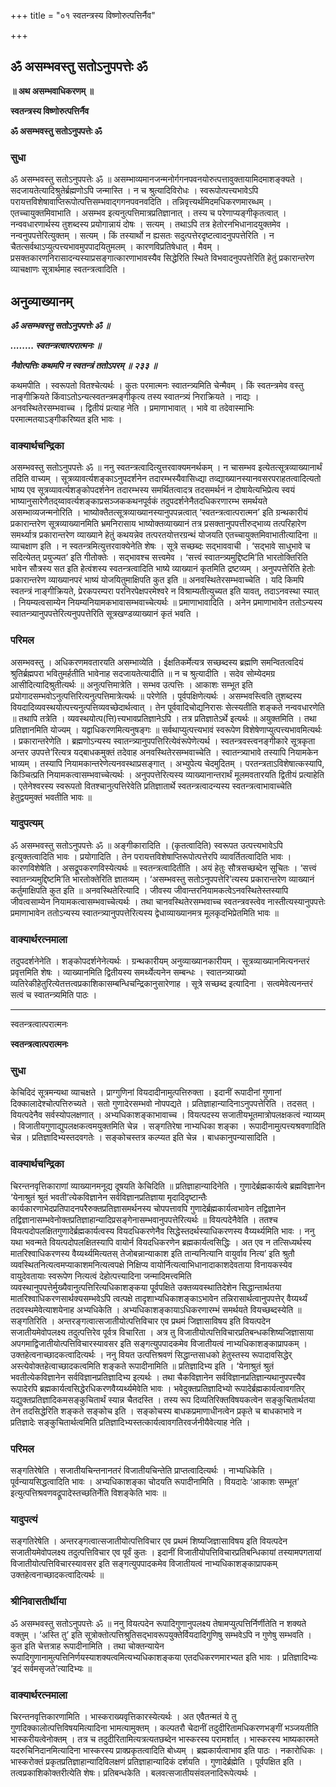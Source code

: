 +++
title = "०१ स्वतन्त्रस्य विष्णोरुत्पत्तिर्नैव"

+++


## ॐ असम्भवस्तु सतोऽनुपपत्तेः ॐ

**॥ अथ असम्भवाधिकरणम् ॥**

**स्वतन्त्रस्य विष्णोरुत्पत्तिर्नैव**

**ॐ असम्भवस्तु सतोऽनुपपत्तेः ॐ**

### **सुधा**

ॐ असम्भवस्तु सतोऽनुपपत्तेः ॐ ॥ असम्भाव्यमानजन्मनोर्गगनपवनयोरुत्पत्तावुक्तायामिदमाशङ्क्यते । सदजायतेत्यादिश्रुतेर्ब्रह्मणोऽपि जन्मास्ति । न च श्रुत्यादिविरोधः । स्वरूपोत्पत्त्यभावेऽपि परायत्तविशेषावाप्तिरूपोत्पत्तिसम्भवाद्गगनपवनवदिति । तन्निवृत्त्यर्थमिदमधिकरणमारब्धम् । एतच्चायुक्तमिवाभाति । असम्भव इत्यनुत्पत्तिमात्रप्रतिज्ञानात् । तस्य च परेणाप्यङ्गीकृतत्वात् । नन्ववधारणार्थस्य तुशब्दस्य प्रयोगान्नायं दोषः । सत्यम् । तथाऽपि तत्र हेतोरनभिधानादयुक्तमेव । नन्वनुपपत्तेरित्युक्तम् । सत्यम् । किं तस्यार्थो न ह्यसतः सदुत्पत्तेरदृष्टत्वादनुपपत्तेरिति । न चैतत्सर्वथाऽप्युत्पत्त्यभावमुपपादयितुमलम् । कारणविप्रतिषेधात् । मैवम् । प्रसक्तकारणनिरासादन्यस्याप्रसङ्गात्कारणाभावस्यैव सिद्धेरिति स्थिते विभवादनुपपत्तेरिति हेतुं प्रकारान्तरेण व्याचक्षाणः सूत्रार्थमाह स्वतन्त्रत्वादिति ।

## **अनुव्याख्यानम्**

***ॐ असम्भवस्तु सतोऽनुपपत्तेः ॐ ॥***

***........ स्वतन्त्रत्वात्परात्मनः ॥***

***नैवोत्पत्तिः कथमपि न स्वतन्त्रं ततोऽपरम् ॥ २३३ ॥***

कथमपीति । स्वरूपतो वितश्चेत्यर्थः । कुतः परमात्मनः स्वातन्त्र्यमिति चेन्मैवम् । किं स्वतन्त्रमेव वस्तु नाङ्गीक्रियते किंवाऽतोऽन्यत्स्वतन्त्रमङ्गीकृत्य तस्य स्वातन्त्र्यं निराक्रियते । नाद्यः । अनवस्थितेरसम्भवाच्च । द्वितीयं प्रत्याह नेति । प्रमाणाभावात् । भावे वा तदेवास्माभिः परमात्मतयाऽङ्गीकरिष्यत इति भावः ।

### **वाक्यार्थचन्द्रिका**

असम्भवस्तु सतोऽनुपपत्तेः ॐ ॥ ननु स्वतन्त्रत्वादित्युत्तरवाक्यमनर्थकम् । न चासम्भव इत्येतत्सूत्रव्याख्यानार्थं तदिति वाच्यम् । सूत्रव्यावर्त्यशङ्काऽनुपदर्शनेन तदारम्भस्यैवासिध्द्या तव्द्याख्यानस्यानवसरपराहतत्वादित्यतो भाष्य एव सूत्रव्यावर्त्यशङ्कोपदर्शनेन तदारम्भस्य समर्थितत्वादत्र तदसमर्थनं न दोषायेत्यभिप्रेत्य स्वयं भाष्यानुसारेणैतद्य्वावर्त्यशङ्काप्रसञ्जककथनपूर्वकं तदुपदर्शनेनैतदधिकरणारम्भ समर्थयते असम्भाव्यजन्मनोरिति । भाष्योक्तैतत्सूत्रव्याख्यानस्यानुपपन्नत्वात् ‘स्वतन्त्रत्वात्परात्मन’ इति ग्रन्थकारीयं प्रकारान्तरेण सूत्रव्याख्यानमिति भ्रमनिरासाय भाष्योक्तव्याख्यानं तत्र प्रसक्तानुपपत्तीरुद्भाव्य तत्परिहारेण समर्थ्यात्र प्रकारान्तरेण व्याख्याने हेतुं कथयन्नेव तत्परतयोत्तरग्रन्थं योजयति एतच्चायुक्तमिवाभातीत्यादिना ॥ व्याचक्षाण इति । न स्वतन्त्रमित्युत्तरवाक्येनेति शेषः । सूत्रे सच्छब्दः सद्भाववाची । ‘सद्भावे साधुभावे च सदित्येतत् प्रयुज्यत’ इति गीतोक्तेः । सद्भावश्च सत्त्वमेव । ‘सत्त्वं स्वातन्त्र्यमुद्दिष्टमि’ति भारतोक्तिरिति भावेन सौत्रस्य सत इति हेत्वंशस्य स्वतन्त्रत्वादिति भाष्ये व्याख्यानं कृतमिति द्रष्टव्यम् । अनुपपत्तेरिति हेतोः प्रकारान्तरेण व्याख्यानपरं भाष्यं योजयितुमाक्षिपति कुत इति ॥ अनवस्थितेरसम्भवाच्चेति । यदि किमपि स्वतन्त्रं नाङ्गीक्रियते, प्रेरकपरम्परा परनिरपेक्षपरमेश्वरे न विश्राम्यतीत्युच्यत इति यावत्, तदाऽनवस्था स्यात् । नियम्यत्वसाम्येन नियम्यनियामकभावासम्भवाच्चेत्यर्थः ॥ प्रमाणाभावादिति । अनेन प्रमाणाभावेन ततोऽन्यस्य स्वातन्त्र्यानुपपत्तेरित्यनुपपत्तेरिति सूत्रखण्डव्याख्यानं कृतं भवति ।

### **परिमल** 

असम्भवस्तु । अधिकरणमवतारयति असम्भाव्येति । ईक्षतिकर्मेत्यत्र सच्छब्दस्य ब्रह्मणि समन्वितत्वदियं श्रुतिर्ब्रह्मपरा भवितुमर्हतीति भावेनाह सदजायतेत्यादीति ॥ न च श्रुत्यादीति । सदेव सोम्येदमग्र आसीदित्यादिश्रुतीत्यर्थः ॥ अनुत्पत्तिमात्रेति । सम्भव उत्पत्तिः । आकाशः सम्भूत इति प्रयोगादसम्भवोऽनुत्पत्तिरित्यनुत्पत्तिमात्रेत्यर्थः ॥ परेणेति । पूर्वपक्षिणेत्यर्थः । असम्भवस्त्विति तुशब्दस्य वियदादिव्यवस्थयोत्पत्त्यनुत्पत्तिव्यवच्छेदार्थत्वात् । तेन पूर्ववादिचोद्यनिरासः सेत्स्यतीति शङ्कते नन्ववधारणेति ॥ तथापि तत्रेति । व्यवस्थयोत्प(त्ति)त्त्यभावप्रतिज्ञानेऽपि । तत्र प्रतिज्ञातेऽर्थे इत्यर्थः ॥ अयुक्तमिति । तथा प्रतिज्ञानमिति योज्यम् । यद्वाधिकरणमित्यनुषङ्गः ॥ सर्वथाप्युत्पत्त्यभावं स्वरूपेण विशेषेणाप्युत्पत्त्यभावमित्यर्थः । प्रकारान्तरेणेति । ब्रह्मणोऽन्यस्य स्वातन्त्र्यानुपपत्तिरित्येवंरूपेणेत्यर्थ । स्वतन्त्रवस्त्वनङ्गीकारे सूत्रकृता अन्तर उपपत्ते’रित्यत्र यद्बाधकमुक्तं तदेवाह अनवस्थितेरसम्भवाच्चेति । स्वातन्त्र्याभावे तस्यापि नियामकेन भाव्यम् । तस्यापि नियामकान्तरेणेत्यनवस्थाप्रसङ्गात् । अभ्युपेत्य चेदमुदितम् । परतन्त्रताऽविशेषात्कस्यापि, किञ्चित्प्रति नियामकत्वासम्भवाच्चेत्यर्थः । अनुपपत्तेरित्यस्य व्याख्यानान्तरार्थं मूलमवतारयति द्वितीयं प्रत्याहेति । एतेनेश्वरस्य स्वरूपतो वितश्चानुत्पत्तिरेवेति प्रतिज्ञातार्थे स्वतन्त्रत्वादन्यस्य स्वतन्त्रत्वाभावाच्चेति हेतुद्वयमुक्तं भवतीति भावः ॥

### **यादुपत्यम्**

ॐ असम्भवस्तु सतोऽनुपपत्तेः ॐ ॥ अङ्गीकारादिति । (कृतत्वादिति) स्वरूपत उत्पत्त्यभावेऽपि इत्युक्तत्वादिति भावः । प्रयोगादिति । तेन परायत्तविशेषाप्तिरूपोत्पत्तेरपि व्यावर्तितत्वादिति भावः । कारणविशेषेति । असद्रूपकरणविस्येत्यर्थः ॥ स्वतन्त्रत्वादितीति । अयं हेतुः सौत्रसच्छब्देन सूचितः । ‘सत्त्वं स्वातन्त्र्यमुद्दिष्टमि’ति भारतोक्तेरिति ज्ञातव्यम् । ‘असम्भवस्तु सतोऽनुपपत्तेरि’त्यस्य प्रकारान्तरेण व्याख्यानं कर्तुमाक्षिपति कुत इति ॥ अनवस्थितेरित्यादि । जीवस्य जीवान्तरनियामकत्वेऽनवस्थितेस्तस्यापि जीवत्वसाम्येन नियामकत्वासम्भवाच्चेत्यर्थः । तथा चानवस्थितेरसम्भवाच्च स्वतन्त्रवस्त्वेव नास्तीत्यस्यानुपपत्तेः प्रमाणाभावेन ततोऽन्यस्य स्वातन्त्र्यानुपपत्तेरित्यस्य द्वेधाव्याख्यानमत्र मूलकृदभिप्रेतमिति भावः ॥

### **वाक्यार्थरत्नमाला**

तदुपदर्शनेनेति । शङ्कोपदर्शनेनेत्यर्थः । ग्रन्थकारीयम् अनुव्याख्यानकारीयम् । सूत्रव्याख्यानमित्यनन्तरं प्रवृत्तमिति शेषः । व्याख्यानमिति द्वितीयस्य समर्थ्येत्यनेन सम्बन्धः । स्वातन्त्र्याख्यो व्यतिरेकीहेतुरित्येतत्तत्वप्रकाशिकासम्बन्धिचन्द्रिकानुसारेणाह । सूत्रे सच्छब्द इत्यादिना । सत्वमेवेत्यनन्तरं सत्वं च स्वातन्त्र्यमिति पाठः ।

------------------------------------------------------------------------

स्वतन्त्रत्वात्परात्मनः

**स्वतन्त्रत्वात्परात्मनः**

### **सुधा**

केचिदिदं सूत्रमन्यथा व्याचक्षते । प्राग्गुणिनां वियदादीनामुत्पत्तिरुक्ता । इदानीं रूपादीनां गुणानां दिक्कालादेश्चोत्पत्तिरुच्यते । सतो गुणादेरसम्भवो नोपपद्यते । प्रतिज्ञाहान्यादिनाऽनुपपत्तेरिति । तदसत् । वियत्पदेनैव सर्वस्योपलक्षणात् । अभ्यधिकाशङ्काभावाच्च । वियत्पदस्य सजातीयभूतमात्रोपलक्षकत्वं न्याय्यम् । विजातीयगुणाद्युपलक्षकत्वमयुक्तमिति चेन्न । सङ्गतिरेषा नाभ्यधिका शङ्का । रूपादीनामुत्पत्त्यश्रवणादिति चेन्न । प्रतिज्ञादिभ्यस्तदवगतेः । सङ्कोचस्तत्र कल्प्यत इति चेन्न । बाधकानुपन्यासादिति ।

### **वाक्यार्थचन्द्रिका**

चिरन्तनवृत्तिकाराणां व्याख्यानमनूद्य दूषयति केचिदिति ॥ प्रतिज्ञाहान्यादिनेति । गुणादेर्ब्रह्मकार्यत्वे ब्रह्मविज्ञानेन ‘येनाश्रुतं श्रुतं भवती’त्येकविज्ञानेन सर्वविज्ञानप्रतिज्ञाया मृदादिदृष्टान्तैः कार्यकारणाभेदप्रतिपादनपरैरुक्तप्रतिज्ञासमर्थनस्य चोपपत्तावपि गुणादेर्ब्रह्मकार्यत्वभावेन तद्विज्ञानेन तद्विज्ञानासम्भवेनोक्तप्रतिज्ञाहान्यादिप्रसङ्गेनासम्भवानुपपत्तेरित्यर्थः ॥ वियत्पदेनैवेति । ततश्च वियत्पदोपलक्षितगुणादेर्ब्रह्मकार्यत्वस्य वियदधिकरणेनैव सिद्धेस्तदर्थस्याधिकरणस्य वैय्यर्थ्यमिति भावः । ननु यथा भवन्मते वियत्पदोपलक्षितस्यापि वायोर्न वियदधिकरणेन ब्रह्मकार्यत्वसिद्धिः । अत एव न तत्सिध्यर्थस्य मातरिश्वाधिकरणस्य वैय्यर्थ्यमित्यतस् तेजोबन्नान्याकाश इति तान्यनित्यानि वायुर्वाव नित्य’ इति श्रुतौ व्यवस्थितनित्यत्वमप्याकाशमनित्यत्वपक्षे निक्षिप्य वायोर्नित्यत्वाभिधानादाकाशदेवताया विनायकस्येव वायुदेवतायाः स्वरूपेण नित्यत्वं देहोत्पत्त्यादिना जन्मादिमत्त्वमिति व्यवस्थानुपपत्तेर्मुख्यैवानुत्पत्तिरित्यधिकाशङ्कया पूर्वपक्षिते उक्तव्यवस्थातिदेशेन सिद्धान्तार्थतया मातरिश्वाधिकरणसार्थक्यसम्भवेऽपि त्वत्पक्षे तादृशाभ्यधिकाशङ्काऽभावेन तन्निरासार्थत्वानुपपत्तेर् वैय्यर्थ्यं तदवस्थमेवेत्याशयेनाह अभ्यधिकेति । अभ्यधिकाशङ्कायाऽधिकरणारम्भं समर्थयते वियच्छब्दस्येति ॥ सङ्गतिरिति । अन्तरङ्गत्वात्सजातीयोत्पत्तिविचार एव प्रथमं जिज्ञासाविषय इति वियत्पदेन सजातीयमेवोपलक्ष्य तदुत्पत्तिरेव पूर्वत्र विचारिता । अत्र तु विजातीयोत्पत्तिविचारप्रतिबन्धकशिष्यजिज्ञासाया अपगमाद्विजातीयोत्पत्तिविचारस्यावसर इति सङ्गत्युपपादकमेव विजातीयत्वं नाभ्यधिकाशङ्काप्रापकम् । उक्तहेत्वनाच्छादकत्वादित्यर्थः । ननु वियत उत्पत्तिश्रवणं सिद्धान्तसाधको हेतुस्तस्य रूपादावसिद्धेर् अस्त्येवोक्तहेत्वाच्छादकत्वमिति शङ्कते रूपादीनामिति ॥ प्रतिज्ञादिभ्य इति । ‘येनाश्रुतं श्रुतं भवतीत्येकविज्ञानेन सर्वविज्ञानप्रतिज्ञादिभ्य इत्यर्थः । तथा चैकविज्ञानेन सर्वविज्ञानप्रतिज्ञान्यथानुपपत्त्यैव रूपादेरपि ब्रह्मकार्यत्वसिद्धेरधिकरणवैय्यर्थ्यमेवेति भावः । भवेदुक्तप्रतिज्ञादिभ्यो रूपादेर्ब्रह्मकार्यत्वावगतिर् यद्युक्तप्रतिज्ञादिकमसङ्कुचितार्थं स्यान्न चैतदस्ति । तस्य रूप दिव्यतिरिक्तविषयकत्वेन सङ्कुचितार्थतया तेन तदसिद्धेरिति शङ्कते सङ्कोच इति । सङ्कोचस्य बाधकप्रमाणाधीनत्वेन प्रकृते च बाधकाभावे न प्रतिज्ञादेः सङ्कुचितार्थत्वमिति प्रतिज्ञादिभ्यस्तत्कार्यत्वावगतिरवर्जनीयैवेत्याह नेति ।

### **परिमल** 

सङ्गतिरेषेति । सजातीयचिन्तनानतरं विजातीयचिन्तेति प्राप्तत्वादित्यर्थः । नाभ्यधिकेति । पूर्वन्यायसिद्धत्वादिति भावः । अभ्यधिकाशङ्का चोदयति रूपादीनामिति । वियदादेः ‘आकाशः सम्भूत’ इत्युत्पत्तिश्रवणवद्रूपादेस्तच्छतिर्नेति विशङ्केति भावः ॥

### **यादुपत्यं**

सङ्गतिरेषेति । अन्तरङ्गत्वात्सजातीयोत्पत्तिविचार एव प्रथमं शिष्यजिज्ञासाविषय इति वियत्पदेन सजातीयमेवोपलक्ष्य तदुत्पत्तिविचार एव पूर्वं कुतः । इदानीं विजातीयोपत्तिविचारप्रतिबन्धिकायां तस्यामपगतायां विजातीयोत्पत्तिविचारस्यावसर इति सङ्गत्युपपादकमेव विजातीयत्वं नाभ्यधिकाशङ्काप्रापकम् उक्तहेत्वनाच्छादकत्वादित्यर्थः ॥

### **श्रीनिवासतीर्थीया**

ॐ असम्भवस्तु सतोऽनुपपत्तेः ॐ ॥ ननु वियत्पदेन रूपादिगुणानुपलक्ष्य तेषामप्युत्पत्तिर्निर्णीतेति न शक्यते वक्तुम् । ‘अस्ति तु’ इति सूत्रोक्तोत्पत्तिश्रुतिसद्भावरूपयुक्तेर्वियदादिगुणिषु सम्भवेऽपि न गुणेषु सम्भवति । कुत इति चेत्तत्राह रूपादीनामिति । तथा चोक्तन्यायेन रूपादिगुणानामुत्पत्तिनिर्णयस्याशक्यत्वमित्यभ्यधिकाशङ्कया एतदधिकरणमारभ्यत इति भावः । प्रतिज्ञादिभ्यः ‘इदं सर्वमसृजते’त्यादिभ्यः ॥

### **वाक्यार्थरत्नमाला**

चिरन्तनवृत्तिकारणामिति । भास्कराख्यवृत्तिकारस्येत्यर्थः । अत एवैतन्मतं ये तु गुणदिक्कालोत्पत्तिविषयमित्यादिना भामत्यामुक्तम् । कल्पतरौ चेदानीं तदुदीरितामधिकरणभङ्गीं भञ्जयतीति भास्करीयत्वेनोक्तम् । तत्र च तदुदीरितामित्यत्रत्यतछब्देन भास्करस्य परामर्शात् । भास्करस्य भाष्यकारमते यदरुचिनिदानमित्यादिना भास्करस्य प्राक्प्रकृतत्वादिति बोध्यम् । ब्रह्मकार्यत्वाभाव इति पाठः । नकारोधिकः । भास्करोक्तं प्रकृतप्रतिज्ञाहान्यादिविलक्षणं प्रतिज्ञाहान्यादिकं दर्शयति । गुणादेर्ब्रह्मेति । पूर्वपक्षित इति । तत्वप्रकाशिकोक्तरीत्येति शेषः। प्रतिबन्धकेति । बलवत्सजातीयसंवलनादिरूपेत्यर्थः ।

